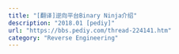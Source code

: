 ```yaml
---
title: "[翻译]逆向平台Binary Ninja介绍"
description: "2018.01 [pediy]"
url: "https://bbs.pediy.com/thread-224141.htm"
category: "Reverse Engineering"
---
```

